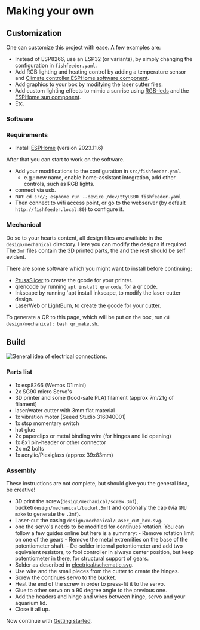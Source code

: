 # Making your own

## Customization

One can customize this project with ease. A few examples are:

- Instead of ESP8266, use an ESP32 (or variants), by simply changing the configuration in `fishfeeder.yaml`.
- Add RGB lighting and heating control by adding a temperature sensor and [Climate controller ESPHome software component](https://esphome.io/components/climate/bang_bang).
- Add graphics to your box by modifying the laser cutter files.
- Add custom lighting effects to mimic a sunrise using [RGB-leds](https://esphome.io/components/light/rgb.html) and the [ESPHome sun component](https://esphome.io/components/sun.html).
- Etc.

### Software

### Requirements

- Install [ESPHome](https://www.esphome.io) (version 2023.11.6)

After that you can start to work on the software.

- Add your modifications to the configuration in `src/fishfeeder.yaml`.
  - e.g.: new name, enable home-assistant integration, add other controls, such as RGB lights.
- connect via usb.
- run: `cd src/; esphome run --device /dev/ttyUSB0 fishfeeder.yaml `
- Then connect to wifi access point, or go to the webserver (by default `http://fishfeeder.local:80`) to configure it.

### Mechanical

Do so to your hearts content, all design files are available in the `design/mechanical` directory. Here you can modify the designs if required. The `3mf` files contain the 3D printed parts, the and the rest should be self evident.

There are some software which you might want to install before continuing:

- [PrusaSlicer](https://www.prusa3d.com/page/prusaslicer_424/) to create the gcode for your printer.
- qrencode by running `apt install qrencode`, for a qr code.
- Inkscape by running `apt install inkscape, to modify the laser cutter design.
- LaserWeb or LightBurn, to create the gcode for your cutter.

To generate a QR to this page, which will be put on the box, run `cd design/mechanical; bash qr_make.sh`.

## Build

![General idea of electrical connections](https://raw.githubusercontent.com/ColoMAX/fishfeeder/master/design/electrical/schematic.svg).

### Parts list

- 1x esp8266 (Wemos D1 mini)
- 2x SG90 micro Servo's
- 3D printer and some (food-safe PLA) filament (approx 7m/21g of filament)
- laser/water cutter with 3mm flat material
- 1x vibration motor (Seeed Studio 316040001)
- 1x stsp momentary switch
- hot glue
- 2x paperclips or metal binding wire (for hinges and lid opening)
- 1x 8x1 pin-header or other connector
- 2x m2 bolts
- 1x acrylic/Plexiglass (approx 39x83mm)

### Assembly

These instructions are not complete, but should give you the general idea, be creative!

- 3D print the screw(`design/mechanical/screw.3mf`), bucket(`design/mechanical/bucket.3mf`) and optionally the cap (via `GNU make` to generate the `.3mf`).
- Laser-cut the casing `design/mechanical/Laser_cut_box.svg`.
- one the servo's needs to be modified for continues rotation. You can follow a few guides online but here is a summary:
      - Remove rotation limit on one of the gears
      - Remove the metal extremities on the base of the potentiometer shaft.
      - De-solder internal potentiometer and add two equivalent resistors, to fool controller in always center position, but keep potentiometer in there, for structural support of gears.
- Solder as described in [electrical/schematic.svg](https://raw.githubusercontent.com/ColoMAX/fishfeeder/master/design/electrical/schematic.svg).
- Use wire and the small pieces from the cutter to create the hinges.
- Screw the continues servo to the bucket.
- Heat the end of the screw in order to press-fit it to the servo.
- Glue to other servo on a 90 degree angle to the previous one.
- Add the headers and hinge and wires between hinge, servo and your aquarium lid.
- Close it all up.

Now continue with [Getting started](getting-started.md).
